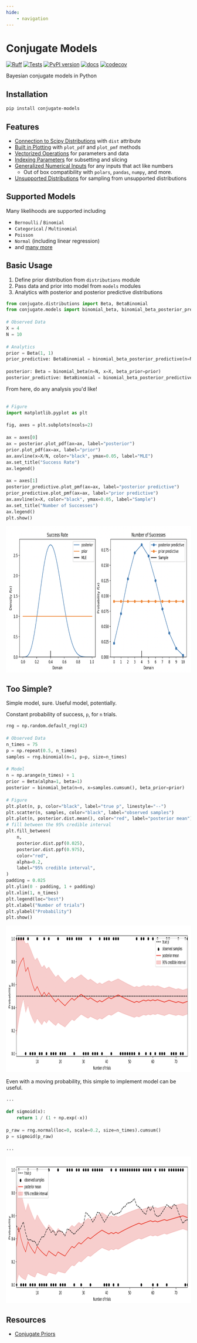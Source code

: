 ```yaml
---
hide:
    - navigation 
---
```

# Conjugate Models

[![Ruff](https://img.shields.io/endpoint?url=https://raw.githubusercontent.com/astral-sh/ruff/main/assets/badge/v2.json)](https://github.com/astral-sh/ruff)
[![Tests](https://github.com/wd60622/conjugate/actions/workflows/tests.yml/badge.svg)](https://github.com/wd60622/conjugate/actions/workflows/tests.yml) 
[![PyPI version](https://badge.fury.io/py/conjugate-models.svg)](https://badge.fury.io/py/conjugate-models) 
[![docs](https://github.com/wd60622/conjugate/actions/workflows/docs.yml/badge.svg)](https://wd60622.github.io/conjugate/)
[![codecov](https://codecov.io/github/wd60622/conjugate/branch/main/graph/badge.svg)](https://app.codecov.io/github/wd60622/conjugate)

Bayesian conjugate models in Python


## Installation

```bash 
pip install conjugate-models
```

## Features

- [Connection to Scipy Distributions](examples/scipy-connection.md) with `dist` attribute
- [Built in Plotting](examples/plotting.md) with `plot_pdf` and `plot_pmf` methods
- [Vectorized Operations](examples/vectorized-inputs.md) for parameters and data
- [Indexing Parameters](examples/indexing.md) for subsetting and slicing
- [Generalized Numerical Inputs](examples/generalized-inputs.md) for any inputs that act like numbers
    - Out of box compatibility with `polars`, `pandas`, `numpy`, and more.
- [Unsupported Distributions](examples/pymc-sampling.md) for sampling from unsupported distributions

## Supported Models 

Many likelihoods are supported including

- `Bernoulli` / `Binomial`
- `Categorical` / `Multinomial`
- `Poisson`
- `Normal` (including linear regression)
- and [many more](models.md)

## Basic Usage

1. Define prior distribution from `distributions` module
1. Pass data and prior into model from `models` modules
1. Analytics with posterior and posterior predictive distributions

```python 
from conjugate.distributions import Beta, BetaBinomial
from conjugate.models import binomial_beta, binomial_beta_posterior_predictive

# Observed Data
X = 4
N = 10

# Analytics
prior = Beta(1, 1)
prior_predictive: BetaBinomial = binomial_beta_posterior_predictive(n=N, beta=prior)

posterior: Beta = binomial_beta(n=N, x=X, beta_prior=prior)
posterior_predictive: BetaBinomial = binomial_beta_posterior_predictive(n=N, beta=posterior) 
```

From here, do any analysis you'd like!

```python

# Figure
import matplotlib.pyplot as plt

fig, axes = plt.subplots(ncols=2)

ax = axes[0]
ax = posterior.plot_pdf(ax=ax, label="posterior")
prior.plot_pdf(ax=ax, label="prior")
ax.axvline(x=X/N, color="black", ymax=0.05, label="MLE")
ax.set_title("Success Rate")
ax.legend()

ax = axes[1]
posterior_predictive.plot_pmf(ax=ax, label="posterior predictive")
prior_predictive.plot_pmf(ax=ax, label="prior predictive")
ax.axvline(x=X, color="black", ymax=0.05, label="Sample")
ax.set_title("Number of Successes")
ax.legend()
plt.show()
```

<img height=400 src="images/binomial-beta.png" title="Binomial Beta Comparison">

## Too Simple?

Simple model, sure. Useful model, potentially.

Constant probability of success, `p`, for `n` trials.

```python
rng = np.random.default_rng(42)

# Observed Data
n_times = 75
p = np.repeat(0.5, n_times)
samples = rng.binomial(n=1, p=p, size=n_times)

# Model
n = np.arange(n_times) + 1
prior = Beta(alpha=1, beta=1)
posterior = binomial_beta(n=n, x=samples.cumsum(), beta_prior=prior)

# Figure
plt.plot(n, p, color="black", label="true p", linestyle="--")
plt.scatter(n, samples, color="black", label="observed samples")
plt.plot(n, posterior.dist.mean(), color="red", label="posterior mean")
# fill between the 95% credible interval
plt.fill_between(
    n, 
    posterior.dist.ppf(0.025),
    posterior.dist.ppf(0.975),
    color="red",
    alpha=0.2,
    label="95% credible interval",
)
padding = 0.025
plt.ylim(0 - padding, 1 + padding)
plt.xlim(1, n_times)
plt.legend(loc="best")
plt.xlabel("Number of trials")
plt.ylabel("Probability")
plt.show()
```

<img height=400 src="images/constant-probability.png" title="Constant Probability">

Even with a moving probability, this simple to implement model can be useful.

```python 
...

def sigmoid(x):
    return 1 / (1 + np.exp(-x))

p_raw = rng.normal(loc=0, scale=0.2, size=n_times).cumsum()
p = sigmoid(p_raw)

...
```


<img height=400 src="images/moving-probability.png" title="Moving Probability">


## Resources

- [Conjugate Priors](https://en.wikipedia.org/wiki/Conjugate_prior)
